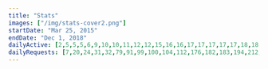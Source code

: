 ```yaml
---
title: "Stats"
images: ["/img/stats-cover2.png"]
startDate: "Mar 25, 2015"
endDate: "Dec 1, 2018"
dailyActive: [2,5,5,5,6,9,10,10,11,12,12,15,16,16,17,17,17,17,17,18,18,19,19,19,20,20,22,27,31,32,39,43,44,45,45,46,46,46,46,47,48,48,48,49,50,50,50,50,50,50,51,51,51,51,54,54,56,57,62,64,70,70,72,72,73,75,76,77,77,77,77,78,79,83,87,94,97,102,106,116,123,128,133,141,142,149,157,166,168,173,180,189,200,210,219,225,233,237,243,248]
dailyRequests: [7,20,24,31,32,79,91,99,100,104,112,176,182,183,194,212,227,232,236,240,245,246,254,302,307,313,320,325,329,334,334,340,343,345,348,352,373,386,390,404,412,422,428,432,437,443,447,453,460,470,475,484,489,501,511,521,535,540,556,563,574,583,593,602,609,617,628,637,646,653,660,666,697,740,1111,1218,1328,1406,1458,1505,1544,1588,1627,1676,1778,1847,1915,1962,1996,2040,2087,2135,2199,2370,2411,2466,2518,2607,2649,2686]
---
```

